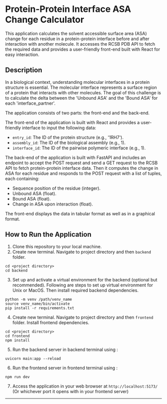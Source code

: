 # Protein-Protein Interface ASA Change Calculator

This application calculates the solvent accessible surface area (ASA) change for each residue in a protein-protein interface before and after interaction with another molecule. It accesses the RCSB PDB API to fetch the required data and provides a user-friendly front-end built with React for easy interaction.

## Description

In a biological context, understanding molecular interfaces in a protein structure is essential. The molecular interface represents a surface region of a protein that interacts with other molecules. The goal of this challenge is to calculate the delta between the 'Unbound ASA' and the 'Bound ASA' for each 'interface_partner'.

The application consists of two parts: the front-end and the back-end.

The front-end of the application is built with React and provides a user-friendly interface to input the following data:

- `entry_id`: The ID of the protein structure (e.g., '1RH7').
- `assembly_id`: The ID of the biological assembly (e.g., 1).
- `interface_id`: The ID of the pairwise polymeric interface (e.g., 1).

The back-end of the application is built with FastAPI and includes an endpoint to accept the POST request and send a GET request to the RCSB API to fetch protein-protein interface data. Then it computes the change in ASA for each residue and responds to the POST request with a list of tuples, each containing:

- Sequence position of the residue (integer).
- Unbound ASA (float).
- Bound ASA (float).
- Change in ASA upon interaction (float).

The front-end displays the data in tabular format as well as in a graphical format.

## How to Run the Application

1. Clone this repository to your local machine.
2. Create new terminal. Navigate to project directory and then `backend` folder.

```
cd <project directory>
cd backend
```

3. Set up and activate a virtual environment for the backend (optional but recommended). Following are steps to set up virtual environment for Unix or MacOS. Then install required backend dependencies.

```
python -m venv /path/venv_name
source venv_name/bin/activate
pip install -r requirements.txt
```

4. Create new terminal. Navigate to project directory and then `frontend` folder. Install frontend dependencies.

```
cd <project directory>
cd frontend
npm install
```

5.  Run the backend server in backend terminal using :

```
uvicorn main:app --reload
```

6.  Run the frontend server in frontend terminal using :

```
npm run dev
```

7. Access the application in your web browser at `http://localhost:5173/` (Or whichever port it opens with in your frontend server)

---
